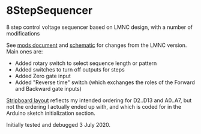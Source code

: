 # 8StepSequencer
8 step control voltage sequencer based on LMNC design, with a number of modifications

See [mods document](Docs/mods.md) and [schematic](Docs/lmnc_8_step_seq.pdf) for changes from the LMNC version. Main ones are:

* Added rotary switch to select sequence length or pattern
* Added switches to turn off outputs for steps
* Added Zero gate input
* Added "Reverse time" switch (which exchanges the roles of the Forward and Backward gate inputs)

[Stripboard layout](Docs/lmnc_8_step_seq.pdf) reflects my intended ordering for D2..D13 and A0..A7, but not the ordering I actually ended up with, and which is coded for in the Arduino sketch initialization section.

Initially tested and debugged 3 July 2020.
